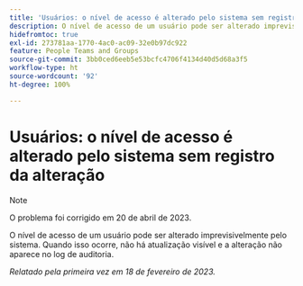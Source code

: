 ```yaml
---
title: 'Usuários: o nível de acesso é alterado pelo sistema sem registro da alteração'
description: O nível de acesso de um usuário pode ser alterado imprevisivelmente pelo sistema. Quando isso ocorre, não há atualização visível e a alteração não aparece no log de auditoria.
hidefromtoc: true
exl-id: 273781aa-1770-4ac0-ac09-32e0b97dc922
feature: People Teams and Groups
source-git-commit: 3bb0ced6eeb5e53bcfc4706f4134d40d5d68a3f5
workflow-type: ht
source-wordcount: '92'
ht-degree: 100%

---
```


# Usuários: o nível de acesso é alterado pelo sistema sem registro da alteração

>[!NOTE]
>
>O problema foi corrigido em 20 de abril de 2023.

O nível de acesso de um usuário pode ser alterado imprevisivelmente pelo sistema. Quando isso ocorre, não há atualização visível e a alteração não aparece no log de auditoria.

_Relatado pela primeira vez em 18 de fevereiro de 2023._
